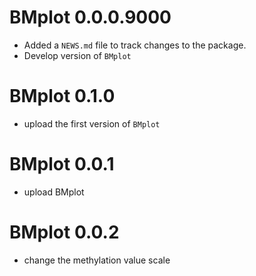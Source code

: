# BMplot 0.0.0.9000

* Added a `NEWS.md` file to track changes to the package.
* Develop version of `BMplot`

# BMplot 0.1.0

* upload the first version of `BMplot`

# BMplot 0.0.1

* upload BMplot

# BMplot 0.0.2

* change the methylation value scale
